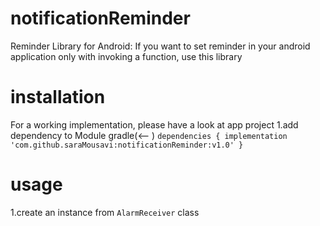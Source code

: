 # notificationReminder
Reminder Library for Android:
If you want to set reminder in your android application only with invoking a function, use this library
# installation
For a working implementation, please have a look at app project
1.add dependency to Module gradle(<--  )
``dependencies {
    implementation 'com.github.saraMousavi:notificationReminder:v1.0'
}``
# usage
1.create an instance from ``AlarmReceiver`` class
